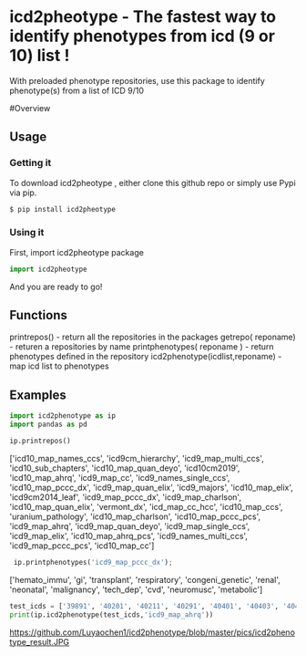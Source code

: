 # icd2pheotype - The fastest way to identify phenotypes from icd (9 or 10) list !

With preloaded phenotype repositories, use this package to identify phenotype(s) from a list of ICD 9/10   

#Overview


## Usage


###  Getting it

To download icd2pheotype , either clone this github repo or simply use Pypi via pip.
```sh
$ pip install icd2pheotype
```

### Using it

First, import icd2pheotype package

```Python
import icd2pheotype
```

And you are ready to go!  

## Functions
printrepos() - return all the repositories in the packages
getrepo( reponame)  - returen a repositories by name
printphenotypes( reponame )  - return phenotypes defined in the repository 
icd2phenotype(icdlist,reponame) - map icd list to phenotypes
 
 ## Examples

```Python
import icd2phenotype as ip
import pandas as pd
```
```Python
ip.printrepos()
```
['icd10_map_names_ccs', 'icd9cm_hierarchy', 'icd9_map_multi_ccs', 'icd10_sub_chapters', 'icd10_map_quan_deyo', 'icd10cm2019', 'icd10_map_ahrq', 'icd9_map_cc', 'icd9_names_single_ccs', 'icd10_map_pccc_dx', 'icd9_map_quan_elix', 'icd9_majors', 'icd10_map_elix', 'icd9cm2014_leaf', 'icd9_map_pccc_dx', 'icd9_map_charlson', 'icd10_map_quan_elix', 'vermont_dx', 'icd_map_cc_hcc', 'icd10_map_ccs', 'uranium_pathology', 'icd10_map_charlson', 'icd10_map_pccc_pcs', 'icd9_map_ahrq', 'icd9_map_quan_deyo', 'icd9_map_single_ccs', 'icd9_map_elix', 'icd10_map_ahrq_pcs', 'icd9_names_multi_ccs', 'icd9_map_pccc_pcs', 'icd10_map_cc']

```Python
 ip.printphenotypes('icd9_map_pccc_dx');
```
['hemato_immu', 'gi', 'transplant', 'respiratory', 'congeni_genetic', 'renal', 'neonatal', 'malignancy', 'tech_dep', 'cvd', 'neuromusc', 'metabolic']

```Python
test_icds = ['39891', '40201', '40211', '40291', '40401', '40403', '40411', '40413', '40491', '40493', '428', '4280', '42800', '42801', '42802']
print(ip.icd2phenotype(test_icds,'icd9_map_ahrq'))
```
https://github.com/Luyaochen1/icd2phenotype/blob/master/pics/icd2phenotype_result.JPG
